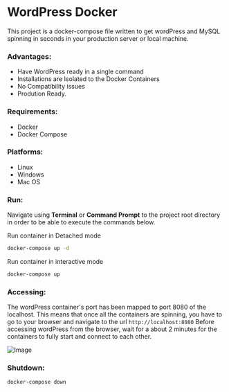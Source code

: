 # WordPress Docker

This project is a docker-compose file written to get wordPress and MySQL spinning in seconds in your production server or local machine.

### Advantages:

- Have WordPress ready in a single command
- Installations are Isolated to the Docker Containers
- No Compatibility issues
- Prodution Ready.

### Requirements:

- Docker
- Docker Compose

### Platforms:

- Linux
- Windows
- Mac OS

### Run:

Navigate using **Terminal** or **Command Prompt** to the project root directory in order to be able to execute the commands below.

Run container in Detached mode

```sh
docker-compose up -d
```

Run container in interactive mode

```sh
docker-compose up
```

### Accessing:

The wordPress container's port has been mapped to port 8080 of the localhost. This means that once all the containers are spinning, you have to go to your browser and navigate to the url `http://localhost:8080`
Before accessing wordPress from the browser, wait for a about 2 minutes for the containers to fully start and connect to each other.

![Image](https://res.cloudinary.com/dgwsrfcyt/image/upload/v1621959797/README%20photos/WordPress_Installation_-_localhost_ojxb9s.png)

### Shutdown:

```sh
docker-compose down
```

